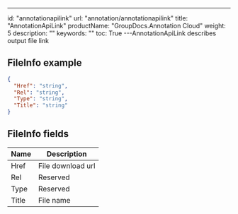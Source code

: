 ---
id: "annotationapilink"
url: "annotation/annotationapilink"
title: "AnnotationApiLink"
productName: "GroupDocs.Annotation Cloud"
weight: 5
description: ""
keywords: ""
toc: True
---AnnotationApiLink describes output file link

## FileInfo example

```json
{
  "Href": "string",
  "Rel": "string",
  "Type": "string",
  "Title": "string"
}
```

## FileInfo fields

|Name|Description
|---|---
|Href|File download url
|Rel|Reserved
|Type|Reserved
|Title|File name
